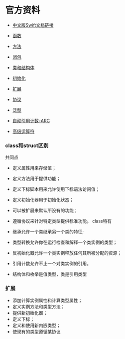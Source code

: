 #  官方资料

* [中文版Swift文档链接](https://www.cnswift.org/)

* [函数](https://www.cnswift.org/functions)
* [方法](https://www.cnswift.org/methods) 
* [闭包](https://www.cnswift.org/closures)
* [类和结构体](https://www.cnswift.org/classes-and-structures)
* [初始化](https://www.cnswift.org/initialization) 
* [扩展](https://www.cnswift.org/extensions)
* [协议](https://www.cnswift.org/protocols)
* [泛型](https://www.cnswift.org/generics)
* [自动引用计数-ARC](https://www.cnswift.org/automatic-reference-counting)
* [高级运算符](https://www.cnswift.org/advanced-operators)

### class和struct区别
共同点
* 定义属性用来存储值；
* 定义方法用于提供功能；
* 定义下标脚本用来允许使用下标语法访问值；
* 定义初始化器用于初始化状态；
* 可以被扩展来默认所没有的功能；
* 遵循协议来针对特定类型提供标准功能。
class特有
* 继承允许一个类继承另一个类的特征;
* 类型转换允许你在运行检查和解释一个类实例的类型；
* 反初始化器允许一个类实例释放任何其所被分配的资源；
* 引用计数允许不止一个对类实例的引用。

* 结构体和枚举是值类型，类是引用类型

### 扩展

* 添加计算实例属性和计算类型属性；
* 定义实例方法和类型方法；
* 提供新初始化器；
* 定义下标；
* 定义和使用新内嵌类型；
* 使现有的类型遵循某协议
